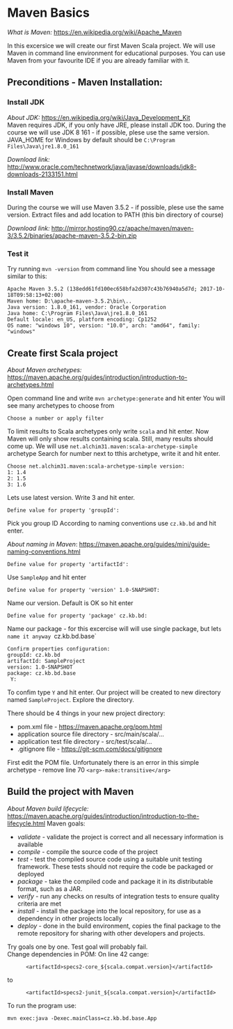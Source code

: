 # Maven Basics
_What is Maven:_ https://en.wikipedia.org/wiki/Apache_Maven<br/>

In this excersice we will create our first Maven Scala project.
We will use Maven in command line environment for educational purposes. You can use Maven from your favourite IDE if you are  already familiar with it.

## Preconditions - Maven Installation:

### Install JDK
_About JDK:_ https://en.wikipedia.org/wiki/Java_Development_Kit<br/>
Maven requires JDK, if you only have JRE, please install JDK too.
During the course we will use JDK 8 161 - if possible, plese use the same version.
JAVA_HOME for Windows by default should be `C:\Program Files\Java\jre1.8.0_161`<br />

_Download link:_ http://www.oracle.com/technetwork/java/javase/downloads/jdk8-downloads-2133151.html

### Install Maven
During the course we will use Maven 3.5.2 - if possible, plese use the same version.
Extract files and add location to PATH (this bin directory of course)<br />

_Download link:_ http://mirror.hosting90.cz/apache/maven/maven-3/3.5.2/binaries/apache-maven-3.5.2-bin.zip

### Test it
Try running `mvn -version` from command line
You should see a message similar to this:
```
Apache Maven 3.5.2 (138edd61fd100ec658bfa2d307c43b76940a5d7d; 2017-10-18T09:58:13+02:00)
Maven home: D:\apache-maven-3.5.2\bin\..
Java version: 1.8.0_161, vendor: Oracle Corporation
Java home: C:\Program Files\Java\jre1.8.0_161
Default locale: en_US, platform encoding: Cp1252
OS name: "windows 10", version: "10.0", arch: "amd64", family: "windows"
```


## Create first Scala project
_About Maven archetypes:_ https://maven.apache.org/guides/introduction/introduction-to-archetypes.html<br/>

Open command line and write `mvn archetype:generate` and hit enter
You will see many archetypes to choose from
```
Choose a number or apply filter
```
To limit results to Scala archetypes only write `scala` and hit enter. Now Maven will only show results containing scala.
Still, many results should come up. We will use `net.alchim31.maven:scala-archetype-simple` archetype
Search for number next to tthis archetype, write it and hit enter.
```
Choose net.alchim31.maven:scala-archetype-simple version:
1: 1.4
2: 1.5
3: 1.6
```
Lets use latest version. Write 3 and hit enter.
```
Define value for property 'groupId':
```
Pick you group ID
According to naming conventions use `cz.kb.bd` and hit enter. <br />

_About naming in Maven_: https://maven.apache.org/guides/mini/guide-naming-conventions.html
```
Define value for property 'artifactId':
```
Use `SampleApp` and hit enter
```
Define value for property 'version' 1.0-SNAPSHOT:
```
Name our version. Default is OK so hit enter
```
Define value for property 'package' cz.kb.bd:
```
Name our package - for this excercise will will use single package, but let`s name it anyway `cz.kb.bd.base`
```
Confirm properties configuration:
groupId: cz.kb.bd
artifactId: SampleProject
version: 1.0-SNAPSHOT
package: cz.kb.bd.base
 Y: 
 ```
 To confim type `Y` and hit enter. Our project will be created to new directory named `SampleProject`.
 Explore the directory.
 
 There should be 4 things in your new project directory:
   * pom.xml file - https://maven.apache.org/pom.html
   * application source file directory - src/main/scala/...
   * application test file directory - src/test/scala/...
   * .gitignore file - https://git-scm.com/docs/gitignore
 
 First edit the POM file. 
 Unfortunately there is an error in this simple archetype - remove line 70 `<arg>-make:transitive</arg>`
 
 

## Build the project with Maven
_About Maven build lifecycle:_ https://maven.apache.org/guides/introduction/introduction-to-the-lifecycle.html
Maven goals:
  * _validate_ - validate the project is correct and all necessary information is available
  * _compile_ - compile the source code of the project
  * _test_ - test the compiled source code using a suitable unit testing framework. These tests should not require the code be packaged or deployed
  * _package_ - take the compiled code and package it in its distributable format, such as a JAR.
  * _verify_ - run any checks on results of integration tests to ensure quality criteria are met
  * _install_ - install the package into the local repository, for use as a dependency in other projects locally
  * _deploy_ - done in the build environment, copies the final package to the remote repository for sharing with other developers and projects.
  
  
Try goals one by one.
Test goal will probably fail.<br />
Change dependencies in POM: On line 42 cange:
```
      <artifactId>specs2-core_${scala.compat.version}</artifactId>
```
to
```
      <artifactId>specs2-junit_${scala.compat.version}</artifactId>
```

To run the program use:
```
mvn exec:java -Dexec.mainClass=cz.kb.bd.base.App
```
 

